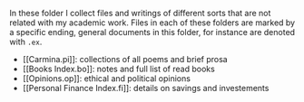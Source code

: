 In these folder I collect files and writings of different sorts that are not related with my academic work. Files in each of these folders are marked by a specific ending, general documents in this folder, for instance are denoted with `.ex`.
- [[Carmina.pi]]: collections of all poems and brief prosa
- [[Books Index.bo]]: notes and full list of read books
- [[Opinions.op]]: ethical and political opinions
- [[Personal Finance Index.fi]]: details on savings and investements
